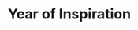 ---
year: "More of 2024"
title: "Year of Inspiration"
description: ["Our continuous efforts have been recognized and Kiran Foundation received Compliance 80G, 12A and CSR. This milestone couldn’t have been achieved without the efforts, diligent and meticulous work by our team.",]
image: "assets/images/about/about-us-3.png"
button:
    button_type: ""  # btn1 for primary, btn2 for secondary, btn3 for tertiary
    button_text: ""
    button_path: ""

---